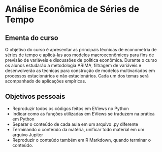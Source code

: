 # Análise Econômica de Séries de Tempo

## Ementa do curso
O objetivo do curso é apresentar as principais técnicas de econometria de séries de tempo e aplicá-las aos modelos macroeconômicos para fins de previsão de variáveis e discussões de política econômica. Durante o curso os alunos estudarão a metodologia ARIMA, filtragem de variáveis e desenvolverão as técnicas para construção de modelos multivariados em processos estacionários e não estacionários. Cada um dos temas será acompanhado de aplicações empíricas.

## Objetivos pessoais
- Reproduzir todos os códigos feitos em EViews no Python 
- Indicar como as funções utilizadas em EViews se traduzem na prática em Python
- Separar o conteúdo de cada aula em um arquivo .py diferente
- Terminando o conteúdo da matéria, unificar todo material em um arquivo Jupiter
- Reproduzir o conteúdo também em R Markdown, quando terminar o conteúdo.
